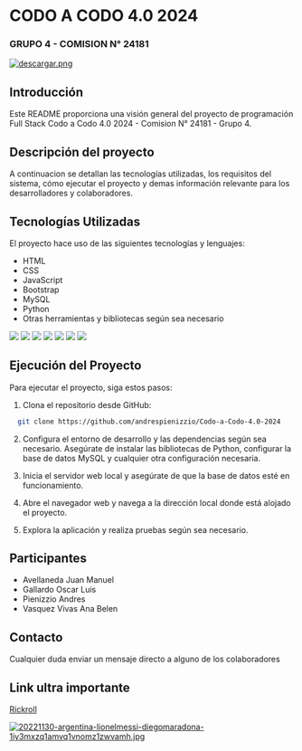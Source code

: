 # CODO A CODO 4.0 2024
### GRUPO 4 - COMISION N° 24181


[![descargar.png](https://i.postimg.cc/4NnB7hCg/descargar.png)](https://postimg.cc/nCbvNrcR)


## Introducción

Este README proporciona una visión general del proyecto de programación Full Stack Codo a Codo 4.0 2024 - Comision N° 24181 - Grupo 4.

## Descripción del proyecto

A continuacion se detallan las tecnologías utilizadas, los requisitos del sistema, cómo ejecutar el proyecto y demas información relevante para los desarrolladores y colaboradores.

## Tecnologías Utilizadas

El proyecto hace uso de las siguientes tecnologías y lenguajes:

- HTML
- CSS
- JavaScript
- Bootstrap
- MySQL
- Python
- Otras herramientas y bibliotecas según sea necesario

<img src="https://img.shields.io/badge/-HTML-orange"/> <img src="https://img.shields.io/badge/-CSS-darkblue"/>  <img src="https://img.shields.io/badge/-Javascript-yellow"/> <img src="https://img.shields.io/badge/-Bootstrap-blueviolet"/> <img src="https://img.shields.io/badge/-MySQL-blue"/>  <img src="https://img.shields.io/badge/-Python-brightgreen"/> <img src="https://img.shields.io/badge/-GitHub-grey"/> 

## Ejecución del Proyecto

Para ejecutar el proyecto, siga estos pasos:

1. Clona el repositorio desde GitHub:

```bash
  git clone https://github.com/andrespienizzio/Codo-a-Codo-4.0-2024
```

2. Configura el entorno de desarrollo y las dependencias según sea necesario. Asegúrate de instalar las bibliotecas de Python, configurar la base de datos MySQL y cualquier otra configuración necesaria.

3. Inicia el servidor web local y asegúrate de que la base de datos esté en funcionamiento.

4. Abre el navegador web y navega a la dirección local donde está alojado el proyecto.

5. Explora la aplicación y realiza pruebas según sea necesario.

## Participantes

- Avellaneda Juan Manuel
- Gallardo	Oscar Luis
- Pienizzio Andres
- Vasquez Vivas Ana Belen

## Contacto

Cualquier duda enviar un mensaje directo a alguno de los colaboradores

## Link ultra importante

[Rickroll](https://www.youtube.com/watch?v=dQw4w9WgXcQ)

[![20221130-argentina-lionelmessi-diegomaradona-1iy3mxzq1amvq1vnomz1zwvamh.jpg](https://i.postimg.cc/fL2YDBR0/20221130-argentina-lionelmessi-diegomaradona-1iy3mxzq1amvq1vnomz1zwvamh.jpg)](https://postimg.cc/S29nGL8y)


